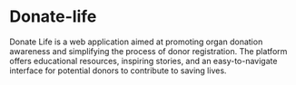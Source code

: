 # Donate-life
Donate Life is a web application aimed at promoting organ donation awareness and simplifying the process of donor registration. The platform offers educational resources, inspiring stories, and an easy-to-navigate interface for potential donors to contribute to saving lives.
